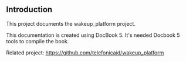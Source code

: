 ## Introduction

This project documents the wakeup_platform project.

This documentation is created using DocBook 5.
It's needed Docbook 5 tools to compile the book.

Related project: https://github.com/telefonicaid/wakeup_platform
